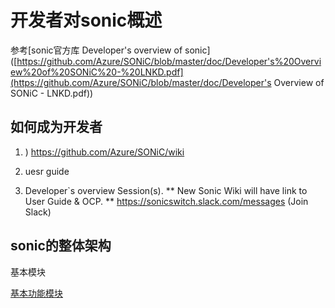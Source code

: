 # 开发者对sonic概述

参考[sonic官方库 Developer's overview of sonic]([https://github.com/Azure/SONiC/blob/master/doc/Developer's%20Overview%20of%20SONiC%20-%20LNKD.pdf](https://github.com/Azure/SONiC/blob/master/doc/Developer's Overview of SONiC - LNKD.pdf))

## 如何成为开发者

1. ) https://github.com/Azure/SONiC/wiki

2. uesr guide
3.  Developer`s overview Session(s).
   ** New Sonic Wiki will have link to User Guide & 
   OCP.
   ** https://sonicswitch.slack.com/messages (Join 
   Slack) 

## sonic的整体架构

基本模块

[基本功能模块](https://img-blog.csdn.net/20180803132126345?watermark/2/text/aHR0cHM6Ly9ibG9nLmNzZG4ubmV0L2xpdXN5MTEyOA==/font/5a6L5L2T/fontsize/400/fill/I0JBQkFCMA==/dissolve/70)

